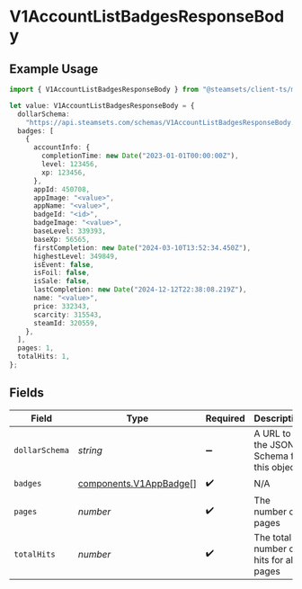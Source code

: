 # V1AccountListBadgesResponseBody

## Example Usage

```typescript
import { V1AccountListBadgesResponseBody } from "@steamsets/client-ts/models/components";

let value: V1AccountListBadgesResponseBody = {
  dollarSchema:
    "https://api.steamsets.com/schemas/V1AccountListBadgesResponseBody.json",
  badges: [
    {
      accountInfo: {
        completionTime: new Date("2023-01-01T00:00:00Z"),
        level: 123456,
        xp: 123456,
      },
      appId: 450708,
      appImage: "<value>",
      appName: "<value>",
      badgeId: "<id>",
      badgeImage: "<value>",
      baseLevel: 339393,
      baseXp: 56565,
      firstCompletion: new Date("2024-03-10T13:52:34.450Z"),
      highestLevel: 349849,
      isEvent: false,
      isFoil: false,
      isSale: false,
      lastCompletion: new Date("2024-12-12T22:38:08.219Z"),
      name: "<value>",
      price: 332343,
      scarcity: 315543,
      steamId: 320559,
    },
  ],
  pages: 1,
  totalHits: 1,
};
```

## Fields

| Field                                                                  | Type                                                                   | Required                                                               | Description                                                            | Example                                                                |
| ---------------------------------------------------------------------- | ---------------------------------------------------------------------- | ---------------------------------------------------------------------- | ---------------------------------------------------------------------- | ---------------------------------------------------------------------- |
| `dollarSchema`                                                         | *string*                                                               | :heavy_minus_sign:                                                     | A URL to the JSON Schema for this object.                              | https://api.steamsets.com/schemas/V1AccountListBadgesResponseBody.json |
| `badges`                                                               | [components.V1AppBadge](../../models/components/v1appbadge.md)[]       | :heavy_check_mark:                                                     | N/A                                                                    |                                                                        |
| `pages`                                                                | *number*                                                               | :heavy_check_mark:                                                     | The number of pages                                                    | 1                                                                      |
| `totalHits`                                                            | *number*                                                               | :heavy_check_mark:                                                     | The total number of hits for all pages                                 | 1                                                                      |